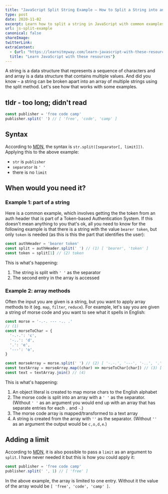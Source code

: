 ```yaml
---
title: "JavaScript Split String Example – How to Split a String into an Array in JS"
type: post
date: 2020-11-02
excerpt: Learn how to split a string in JavaScript with common examples
url: js-split-example
canonical: false
shareImage:
twitterLink:
extraContent:
  - {url: "https://learnitmyway.com/learn-javascript-with-these-resources/", 
  title: "Learn JavaScript with these resources"}
---
```


A string is a data structure that represents a sequence of characters and and array is a data structure that contains multiple values. And did you know – a string can be broken apart into an array of multiple strings using the split method. Let's see how that works with some examples.

<!--more-->
<!-- og:description -->

## tldr - too long; didn't read

```javascript
const publisher = 'free code camp'
publisher.split(' ') // [ 'free', 'code', 'camp' ]
```

## Syntax

According to [MDN](https://developer.mozilla.org/en-US/docs/Web/JavaScript/Reference/Global_Objects/String/split), the syntax is `str.split([separator[, limit]])`. Applying this to the above example:

- `str` is `publisher`
- `separator` is `' '`
- there is no `limit`

## When would you need it?

### Example 1: part of a string

Here is a common example, which involves getting the the token from an auth header that is part of a Token-based Authentication System. If this doesn't mean anything to you that's ok, all you need to know for the following example is that there is a string with the value `bearer token`, but only `token` is needed (as this is this the part that identifies the user):

```javascript
const authHeader = 'bearer token'
const split = authHeader.split(' ') // (1) [ 'bearer', 'token' ]
const token = split[1] // (2) token
```

This is what's happening:

1. The string is split with `' '` as the separator
1. The second entry in the array is accessed

### Example 2: array methods

Often the input you are given is a string, but you want to apply array methods to it (eg. `map`, `filter`, `reduce`). For example, let's say you are given a string of morse code and you want to see what it spells in English:

```javascript
const morse = '-.-. --- -.. .'
// (1)
const morseToChar = {
  '-.-.': 'c',
  '-..': 'd',
  '.': 'e',
  '---': 'o',
}

const morseArray = morse.split(' ') // (2) [ '-.-.', '---', '-..', '.' ]
const textArray = morseArray.map((char) => morseToChar[char]) // (3) [ 'c', 'o', 'd', 'e' ]
const text = textArray.join() // (4)
```

This is what's happening:

1. An object literal is created to map morse chars to the English alphabet
1. The morse code is split into an array with a `' '` as the separator. (Without `' '` as an argument you would end up with an array that has separate entries for each `.` and `-`.)
1. The morse code array is mapped/transformed to a text array
1. A string is created from the array with `''` as the separator. (Without `''` as an argument the output would be `c,o,d,e`.)

## Adding a limit

According to [MDN](https://developer.mozilla.org/en-US/docs/Web/JavaScript/Reference/Global_Objects/String/split), it is also possible to pass a `limit` as an argument to `split`. I have never needed it but this is how you could apply it:

```javascript
const publisher = 'free code camp'
publisher.split(' ', 1) // [ 'free' ]
```

In the above example, the array is limited to one entry. Without it the value of the array would be `[ 'free', 'code', 'camp' ]`.